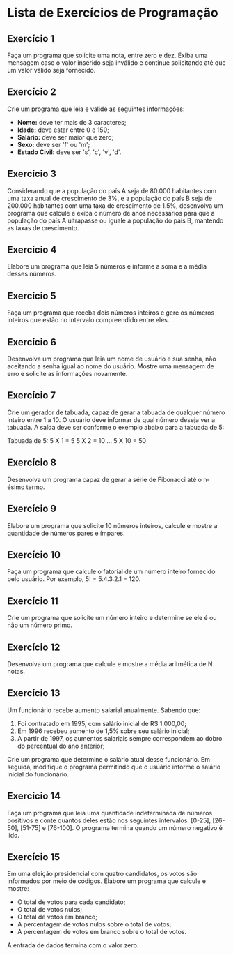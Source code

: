 # Lista de Exercícios de Programação

## Exercício 1

Faça um programa que solicite uma nota, entre zero e dez. Exiba uma mensagem caso o valor inserido seja inválido e
continue solicitando até que um valor válido seja fornecido.

## Exercício 2

Crie um programa que leia e valide as seguintes informações:

- **Nome:** deve ter mais de 3 caracteres;
- **Idade:** deve estar entre 0 e 150;
- **Salário:** deve ser maior que zero;
- **Sexo:** deve ser 'f' ou 'm';
- **Estado Civil:** deve ser 's', 'c', 'v', 'd'.

## Exercício 3

Considerando que a população do país A seja de 80.000 habitantes com uma taxa anual de crescimento de 3%, e a população
do país B seja de 200.000 habitantes com uma taxa de crescimento de 1.5%, desenvolva um programa que calcule e exiba o
número de anos necessários para que a população do país A ultrapasse ou iguale a população do país B, mantendo as taxas
de crescimento.

## Exercício 4

Elabore um programa que leia 5 números e informe a soma e a média desses números.

## Exercício 5

Faça um programa que receba dois números inteiros e gere os números inteiros que estão no intervalo compreendido entre
eles.

## Exercício 6

Desenvolva um programa que leia um nome de usuário e sua senha, não aceitando a senha igual ao nome do usuário. Mostre
uma mensagem de erro e solicite as informações novamente.

## Exercício 7

Crie um gerador de tabuada, capaz de gerar a tabuada de qualquer número inteiro entre 1 a 10. O usuário deve informar de
qual número deseja ver a tabuada. A saída deve ser conforme o exemplo abaixo para a tabuada de 5:

Tabuada de 5:
5 X 1 = 5
5 X 2 = 10
...
5 X 10 = 50

## Exercício 8

Desenvolva um programa capaz de gerar a série de Fibonacci até o n-ésimo termo.

## Exercício 9

Elabore um programa que solicite 10 números inteiros, calcule e mostre a quantidade de números pares e ímpares.

## Exercício 10

Faça um programa que calcule o fatorial de um número inteiro fornecido pelo usuário. Por exemplo, 5! = 5.4.3.2.1 = 120.

## Exercício 11

Crie um programa que solicite um número inteiro e determine se ele é ou não um número primo.

## Exercício 12

Desenvolva um programa que calcule e mostre a média aritmética de N notas.

## Exercício 13

Um funcionário recebe aumento salarial anualmente. Sabendo que:

1. Foi contratado em 1995, com salário inicial de R$ 1.000,00;
2. Em 1996 recebeu aumento de 1,5% sobre seu salário inicial;
3. A partir de 1997, os aumentos salariais sempre correspondem ao dobro do percentual do ano anterior;

Crie um programa que determine o salário atual desse funcionário. Em seguida, modifique o programa permitindo que o
usuário informe o salário inicial do funcionário.

## Exercício 14

Faça um programa que leia uma quantidade indeterminada de números positivos e conte quantos deles estão nos seguintes
intervalos: [0-25], [26-50], [51-75] e [76-100]. O programa termina quando um número negativo é lido.

## Exercício 15

Em uma eleição presidencial com quatro candidatos, os votos são informados por meio de códigos. Elabore um programa que
calcule e mostre:

- O total de votos para cada candidato;
- O total de votos nulos;
- O total de votos em branco;
- A percentagem de votos nulos sobre o total de votos;
- A percentagem de votos em branco sobre o total de votos.

A entrada de dados termina com o valor zero.


